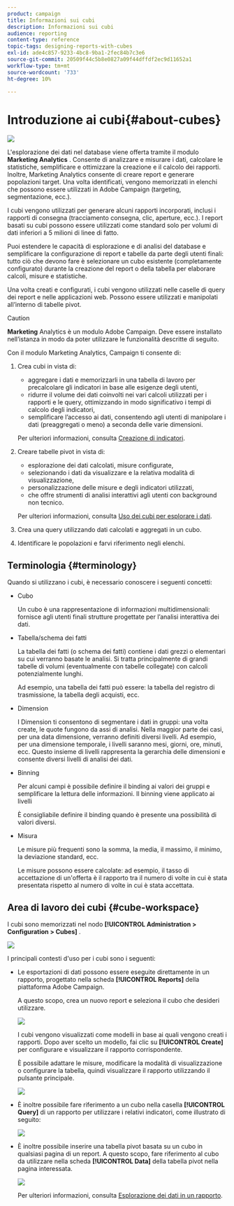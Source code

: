 ```yaml
---
product: campaign
title: Informazioni sui cubi
description: Informazioni sui cubi
audience: reporting
content-type: reference
topic-tags: designing-reports-with-cubes
exl-id: ade4c857-9233-4bc8-9ba1-2fec84b7c3e6
source-git-commit: 20509f44c5b8e0827a09f44dffdf2ec9d11652a1
workflow-type: tm+mt
source-wordcount: '733'
ht-degree: 10%

---
```


# Introduzione ai cubi{#about-cubes}

![](../../assets/common.svg)

L&#39;esplorazione dei dati nel database viene offerta tramite il modulo **Marketing Analytics** . Consente di analizzare e misurare i dati, calcolare le statistiche, semplificare e ottimizzare la creazione e il calcolo dei rapporti. Inoltre, Marketing Analytics consente di creare report e generare popolazioni target. Una volta identificati, vengono memorizzati in elenchi che possono essere utilizzati in Adobe Campaign (targeting, segmentazione, ecc.).

I cubi vengono utilizzati per generare alcuni rapporti incorporati, inclusi i rapporti di consegna (tracciamento consegna, clic, aperture, ecc.). I report basati su cubi possono essere utilizzati come standard solo per volumi di dati inferiori a 5 milioni di linee di fatto.

Puoi estendere le capacità di esplorazione e di analisi del database e semplificare la configurazione di report e tabelle da parte degli utenti finali: tutto ciò che devono fare è selezionare un cubo esistente (completamente configurato) durante la creazione del report o della tabella per elaborare calcoli, misure e statistiche.

Una volta creati e configurati, i cubi vengono utilizzati nelle caselle di query dei report e nelle applicazioni web. Possono essere utilizzati e manipolati all’interno di tabelle pivot.

>[!CAUTION]
>
>**Marketing** Analytics è un modulo Adobe Campaign. Deve essere installato nell’istanza in modo da poter utilizzare le funzionalità descritte di seguito.

Con il modulo Marketing Analytics, Campaign ti consente di:

1. Crea cubi in vista di:

   * aggregare i dati e memorizzarli in una tabella di lavoro per precalcolare gli indicatori in base alle esigenze degli utenti,
   * ridurre il volume dei dati coinvolti nei vari calcoli utilizzati per i rapporti e le query, ottimizzando in modo significativo i tempi di calcolo degli indicatori,
   * semplificare l’accesso ai dati, consentendo agli utenti di manipolare i dati (preaggregati o meno) a seconda delle varie dimensioni.

   Per ulteriori informazioni, consulta [Creazione di indicatori](../../reporting/using/creating-indicators.md).

1. Creare tabelle pivot in vista di:

   * esplorazione dei dati calcolati, misure configurate,
   * selezionando i dati da visualizzare e la relativa modalità di visualizzazione,
   * personalizzazione delle misure e degli indicatori utilizzati,
   * che offre strumenti di analisi interattivi agli utenti con background non tecnico.

   Per ulteriori informazioni, consulta [Uso dei cubi per esplorare i dati](../../reporting/using/using-cubes-to-explore-data.md).

1. Crea una query utilizzando dati calcolati e aggregati in un cubo.
1. Identificare le popolazioni e farvi riferimento negli elenchi.

## Terminologia {#terminology}

Quando si utilizzano i cubi, è necessario conoscere i seguenti concetti:

* Cubo

   Un cubo è una rappresentazione di informazioni multidimensionali: fornisce agli utenti finali strutture progettate per l’analisi interattiva dei dati.

* Tabella/schema dei fatti

   La tabella dei fatti (o schema dei fatti) contiene i dati grezzi o elementari su cui verranno basate le analisi. Si tratta principalmente di grandi tabelle di volumi (eventualmente con tabelle collegate) con calcoli potenzialmente lunghi.

   Ad esempio, una tabella dei fatti può essere: la tabella del registro di trasmissione, la tabella degli acquisti, ecc.

* Dimension

   I Dimension ti consentono di segmentare i dati in gruppi: una volta create, le quote fungono da assi di analisi. Nella maggior parte dei casi, per una data dimensione, verranno definiti diversi livelli. Ad esempio, per una dimensione temporale, i livelli saranno mesi, giorni, ore, minuti, ecc. Questo insieme di livelli rappresenta la gerarchia delle dimensioni e consente diversi livelli di analisi dei dati.

* Binning

   Per alcuni campi è possibile definire il binding ai valori dei gruppi e semplificare la lettura delle informazioni. Il binning viene applicato ai livelli

   È consigliabile definire il binding quando è presente una possibilità di valori diversi.

* Misura

   Le misure più frequenti sono la somma, la media, il massimo, il minimo, la deviazione standard, ecc.

   Le misure possono essere calcolate: ad esempio, il tasso di accettazione di un&#39;offerta è il rapporto tra il numero di volte in cui è stata presentata rispetto al numero di volte in cui è stata accettata.

## Area di lavoro dei cubi {#cube-workspace}

I cubi sono memorizzati nel nodo **[!UICONTROL Administration > Configuration > Cubes]** .

![](assets/s_advuser_cube_node.png)

I principali contesti d&#39;uso per i cubi sono i seguenti:

* Le esportazioni di dati possono essere eseguite direttamente in un rapporto, progettato nella scheda **[!UICONTROL Reports]** della piattaforma Adobe Campaign.

   A questo scopo, crea un nuovo report e seleziona il cubo che desideri utilizzare.

   ![](assets/cube_create_new.png)

   I cubi vengono visualizzati come modelli in base ai quali vengono creati i rapporti. Dopo aver scelto un modello, fai clic su **[!UICONTROL Create]** per configurare e visualizzare il rapporto corrispondente.

   È possibile adattare le misure, modificare la modalità di visualizzazione o configurare la tabella, quindi visualizzare il rapporto utilizzando il pulsante principale.

   ![](assets/cube_display_new.png)

* È inoltre possibile fare riferimento a un cubo nella casella **[!UICONTROL Query]** di un rapporto per utilizzare i relativi indicatori, come illustrato di seguito:

   ![](assets/s_advuser_query_using_a_cube.png)

* È inoltre possibile inserire una tabella pivot basata su un cubo in qualsiasi pagina di un report. A questo scopo, fare riferimento al cubo da utilizzare nella scheda **[!UICONTROL Data]** della tabella pivot nella pagina interessata.

   ![](assets/s_advuser_cube_in_report.png)

   Per ulteriori informazioni, consulta [Esplorazione dei dati in un rapporto](../../reporting/using/using-cubes-to-explore-data.md#exploring-the-data-in-a-report).
